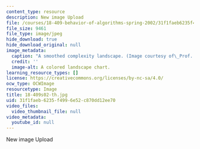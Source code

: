 ```yaml
---
content_type: resource
description: New image Upload
file: /courses/18-409-behavior-of-algorithms-spring-2002/31f1faeb6235f4996e52c870dd12ee70_18-409s02-th.jpg
file_size: 9461
file_type: image/jpeg
hide_download: true
hide_download_original: null
image_metadata:
  caption: "A smoothed complexity landscape. (Image courtesy of\_Prof. Daniel Spielman.)"
  credit: ''
  image-alt: A colored landscape chart.
learning_resource_types: []
license: https://creativecommons.org/licenses/by-nc-sa/4.0/
ocw_type: OCWImage
resourcetype: Image
title: 18-409s02-th.jpg
uid: 31f1faeb-6235-f499-6e52-c870dd12ee70
video_files:
  video_thumbnail_file: null
video_metadata:
  youtube_id: null
---
```

New image Upload